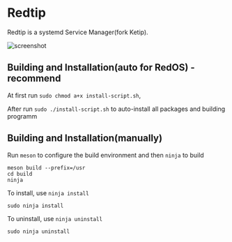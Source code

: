 # Redtip

Redtip is a systemd Service Manager(fork Ketip).

![screenshot](https://i.imgur.com/FHe9A38.png)

## Building and Installation(auto for RedOS) - recommend
At first run `sudo chmod a+x install-script.sh`,

After run `sudo ./install-script.sh` to auto-install all packages and building programm

## Building and Installation(manually)

Run `meson` to configure the build environment and then `ninja` to build

    meson build --prefix=/usr
    cd build
    ninja

To install, use `ninja install`

    sudo ninja install

To uninstall, use `ninja uninstall`

    sudo ninja uninstall

